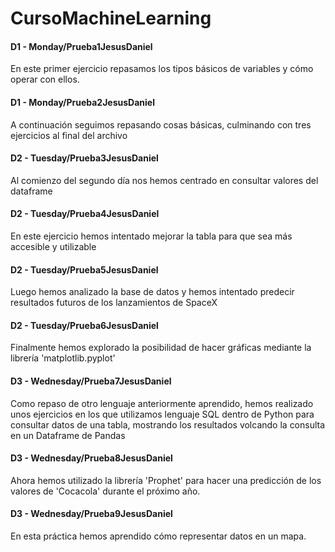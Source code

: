 # CursoMachineLearning
#### D1 - Monday/Prueba1JesusDaniel

En este primer ejercicio repasamos los tipos básicos de variables y cómo operar con ellos.
  
#### D1 - Monday/Prueba2JesusDaniel

A continuación seguimos repasando cosas básicas, culminando con tres ejercicios al final del archivo

#### D2 - Tuesday/Prueba3JesusDaniel

Al comienzo del segundo día nos hemos centrado en consultar valores del dataframe

#### D2 - Tuesday/Prueba4JesusDaniel

En este ejercicio hemos intentado mejorar la tabla para que sea más accesible y utilizable

#### D2 - Tuesday/Prueba5JesusDaniel

Luego hemos analizado la base de datos y hemos intentado predecir resultados futuros de los lanzamientos de SpaceX

#### D2 - Tuesday/Prueba6JesusDaniel

Finalmente hemos explorado la posibilidad de hacer gráficas mediante la librería 'matplotlib.pyplot'

#### D3 - Wednesday/Prueba7JesusDaniel

Como repaso de otro lenguaje anteriormente aprendido, hemos realizado unos ejercicios en los que utilizamos lenguaje SQL dentro de Python para consultar datos de una tabla, mostrando los resultados volcando la consulta en un Dataframe de Pandas

#### D3 - Wednesday/Prueba8JesusDaniel

Ahora hemos utilizado la librería 'Prophet' para hacer una predicción de los valores de 'Cocacola' durante el próximo año.

#### D3 - Wednesday/Prueba9JesusDaniel

En esta práctica hemos aprendido cómo representar datos en un mapa.
